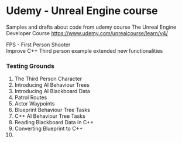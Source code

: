 # Udemy - Unreal Engine course

Samples and drafts about code from udemy course The Unreal Engine Developer Course https://www.udemy.com/unrealcourse/learn/v4/


FPS - First Person Shooter <br/>
Improve C++ Third person example extended new functionalities



### Testing Grounds

1. The Third Person Character
2. Introducing AI Behaviour Trees
3. Introducing AI Blackboard Data
4. Patrol Routes
5. Actor Waypoints
6. Blueprint Behaviour Tree Tasks
7. C++ AI Behaviour Tree Tasks
8. Reading Blackboard Data in C++
9. Converting Blueprint to C++
10. 

